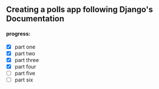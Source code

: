 ## Creating a polls app following Django's Documentation
#### progress:

- [x] part one
- [x] part two
- [x] part three
- [x] part four
- [ ] part five
- [ ] part six
